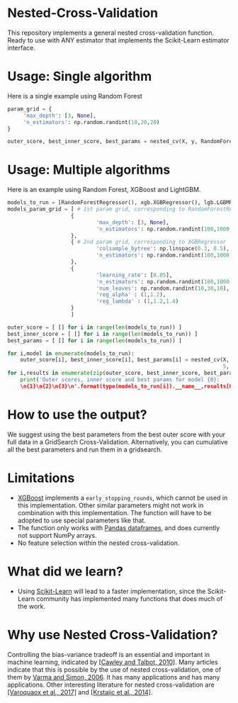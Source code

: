 # Nested-Cross-Validation
This repository implements a general nested cross-validation function. Ready to use with ANY estimator that implements the Scikit-Learn estimator interface.

# Usage: Single algorithm
Here is a single example using Random Forest
```python
param_grid = {
     'max_depth': [3, None],
     'n_estimators': np.random.randint(10,20,20)
}

outer_score, best_inner_score, best_params = nested_cv(X, y, RandomForestRegressor(), param_grid, 5, 5, sqrt_of_score = True)
```

# Usage: Multiple algorithms
Here is an example using Random Forest, XGBoost and LightGBM.
```python
models_to_run = [RandomForestRegressor(), xgb.XGBRegressor(), lgb.LGBMRegressor()]
models_param_grid = [ # 1st param grid, corresponding to RandomForestRegressor
                    {
                            'max_depth': [3, None],
                            'n_estimators': np.random.randint(100,1000,20)
                    }, 
                    { # 2nd param grid, corresponding to XGBRegressor
                            'colsample_bytree': np.linspace(0.3, 0.5),
                            'n_estimators': np.random.randint(100,1000,20)
                    },
                    {
                            'learning_rate': [0.05],
                            'n_estimators': np.random.randint(100,1000,20),
                            'num_leaves': np.random.randint(10,30,10),
                            'reg_alpha' : (1,1.2),
                            'reg_lambda' : (1,1.2,1.4)
                    }
                    ]

outer_score = [ [] for i in range(len(models_to_run)) ]
best_inner_score = [ [] for i in range(len(models_to_run)) ]
best_params = [ [] for i in range(len(models_to_run)) ]

for i,model in enumerate(models_to_run):
    outer_score[i], best_inner_score[i], best_params[i] = nested_cv(X, y, model, models_param_grid[i], 
                                                                    5, 5, sqrt_of_score = True)
for i,results in enumerate(zip(outer_score, best_inner_score, best_params)):
    print('Outer scores, inner score and best params for model {0}:
    \n{1}\n{2}\n{3}\n'.format(type(models_to_run[i]).__name__,results[0],results[1],results[2]))
```

# How to use the output?
We suggest using the best parameters from the best outer score with your full data in a GridSearch Cross-Validation. Alternatively, you can cumulative all the best parameters and run them in a gridsearch.

# Limitations
- [XGBoost](https://xgboost.readthedocs.io/en/latest/) implements a `early_stopping_rounds`, which cannot be used in this implementation. Other similar parameters might not work in combination with this implementation. The function will have to be adopted to use special parameters like that.
- The function only works with [Pandas dataframes](https://pandas.pydata.org/pandas-docs/stable/reference/api/pandas.DataFrame.html), and does currently not support NumPy arrays.
- No feature selection within the nested cross-validation.

# What did we learn?
- Using [Scikit-Learn](https://github.com/scikit-learn/scikit-learn) will lead to a faster implementation, since the Scikit-Learn community has implemented many functions that does much of the work.

# Why use Nested Cross-Validation?
Controlling the bias-variance tradeoff is an essential and important in machine learning, indicated by [[Cawley and Talbot, 2010]](http://jmlr.csail.mit.edu/papers/volume11/cawley10a/cawley10a.pdf). Many articles indicate that this is possible by the use of nested cross-validation, one of them by [Varma and Simon, 2006](https://www.ncbi.nlm.nih.gov/pmc/articles/PMC1397873/pdf/1471-2105-7-91.pdf). It has many applications and has many applications. Other interesting literature for nested cross-validation are [[Varoquaox et al., 2017]](https://arxiv.org/pdf/1606.05201.pdf) and [[Krstajic et al., 2014]](https://jcheminf.biomedcentral.com/track/pdf/10.1186/1758-2946-6-10).
